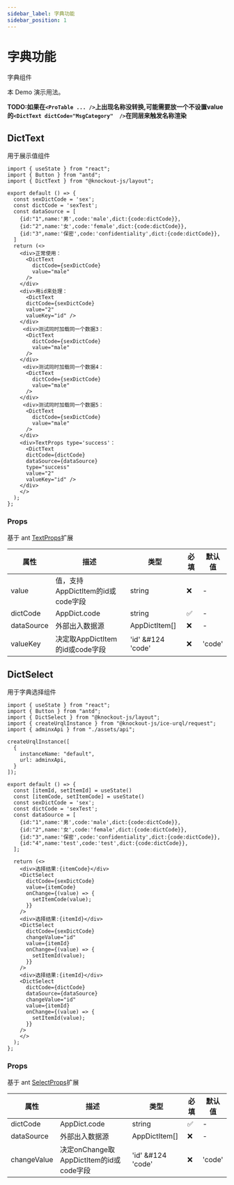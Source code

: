 ```yaml
---
sidebar_label: 字典功能
sidebar_position: 1
---
```


# 字典功能

字典组件

本 Demo 演示用法。

**TODO:如果在`<ProTable ... />`上出现名称没转换,可能需要放一个不设置value的`<DictText dictCode="MsgCategory"  />`在同层来触发名称渲染**


## DictText

用于展示值组件

```tsx preview
import { useState } from "react";
import { Button } from "antd";
import { DictText } from "@knockout-js/layout";

export default () => {
  const sexDictCode = 'sex';
  const dictCode = 'sexTest';
  const dataSource = [
    {id:"1",name:'男',code:'male',dict:{code:dictCode}},
    {id:"2",name:'女',code:'female',dict:{code:dictCode}},
    {id:"3",name:'保密',code:'confidentiality',dict:{code:dictCode}},
  ]
  return (<>
    <div>正常使用：
      <DictText 
        dictCode={sexDictCode} 
        value="male" 
      />
    </div>
    <div>用id来处理：
      <DictText 
      dictCode={sexDictCode} 
      value="2" 
      valueKey="id" />
    </div>
     <div>测试同时加载同一个数据3：
      <DictText 
        dictCode={sexDictCode} 
        value="male" 
      />
    </div>
     <div>测试同时加载同一个数据4：
      <DictText 
        dictCode={sexDictCode} 
        value="male" 
      />
    </div>
     <div>测试同时加载同一个数据5：
      <DictText 
        dictCode={sexDictCode} 
        value="male" 
      />
    </div>
    <div>TextProps type='success'：
      <DictText 
      dictCode={dictCode} 
      dataSource={dataSource} 
      type="success"
      value="2" 
      valueKey="id" />
    </div>
    </>
  );
};
```

### Props

基于 ant [TextProps](https://ant-design.antgroup.com/components/typography-cn#typographytext)扩展

| 属性       | 描述                              | 类型              | 必填 | 默认值 |
| ---------- | --------------------------------- | ----------------- | ---- | ------ |
| value      | 值，支持AppDictItem的id或code字段 | string            | ❌    | -      |
| dictCode   | AppDict.code                      | string            | ✅    | -      |
| dataSource | 外部出入数据源                    | AppDictItem[]     | ❌    | -      |
| valueKey   | 决定取AppDictItem的id或code字段   | 'id' &#124 'code' | ❌    | 'code' |

## DictSelect

用于字典选择组件

```tsx preview
import { useState } from "react";
import { Button } from "antd";
import { DictSelect } from "@knockout-js/layout";
import { createUrqlInstance } from "@knockout-js/ice-urql/request";
import { adminxApi } from "./assets/api";

createUrqlInstance([
  {
    instanceName: "default",
    url: adminxApi,
  }
]);

export default () => {
  const [itemId, setItemId] = useState()
  const [itemCode, setItemCode] = useState()
  const sexDictCode = 'sex';
  const dictCode = 'sexTest';
  const dataSource = [
    {id:"1",name:'男',code:'male',dict:{code:dictCode}},
    {id:"2",name:'女',code:'female',dict:{code:dictCode}},
    {id:"3",name:'保密',code:'confidentiality',dict:{code:dictCode}},
    {id:"4",name:'test',code:'test',dict:{code:dictCode}},
  ];

  return (<>
    <div>选择结果:{itemCode}</div>
    <DictSelect 
      dictCode={sexDictCode} 
      value={itemCode} 
      onChange={(value) => {
        setItemCode(value);
      }} 
    />
    <div>选择结果:{itemId}</div>
    <DictSelect 
      dictCode={sexDictCode} 
      changeValue="id"
      value={itemId} 
      onChange={(value) => {
        setItemId(value);
      }} 
    />
    <div>选择结果:{itemId}</div>
    <DictSelect 
      dictCode={dictCode} 
      dataSource={dataSource}
      changeValue="id"
      value={itemId} 
      onChange={(value) => {
        setItemId(value);
      }} 
    />
    </>
  );
};
```

### Props

基于 ant [SelectProps](https://ant-design.antgroup.com/components/select-cn#select-props)扩展

| 属性        | 描述                                    | 类型              | 必填 | 默认值 |
| ----------- | --------------------------------------- | ----------------- | ---- | ------ |
| dictCode    | AppDict.code                            | string            | ✅    | -      |
| dataSource  | 外部出入数据源                          | AppDictItem[]     | ❌    | -      |
| changeValue | 决定onChange取AppDictItem的id或code字段 | 'id' &#124 'code' | ❌    | 'code' |
